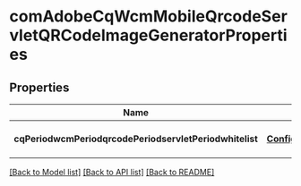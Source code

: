 # comAdobeCqWcmMobileQrcodeServletQRCodeImageGeneratorProperties

## Properties
Name | Type | Description | Notes
------------ | ------------- | ------------- | -------------
**cqPeriodwcmPeriodqrcodePeriodservletPeriodwhitelist** | [**ConfigNodePropertyArray**](ConfigNodePropertyArray.md) |  | [optional] [default to null]

[[Back to Model list]](../README.md#documentation-for-models) [[Back to API list]](../README.md#documentation-for-api-endpoints) [[Back to README]](../README.md)


